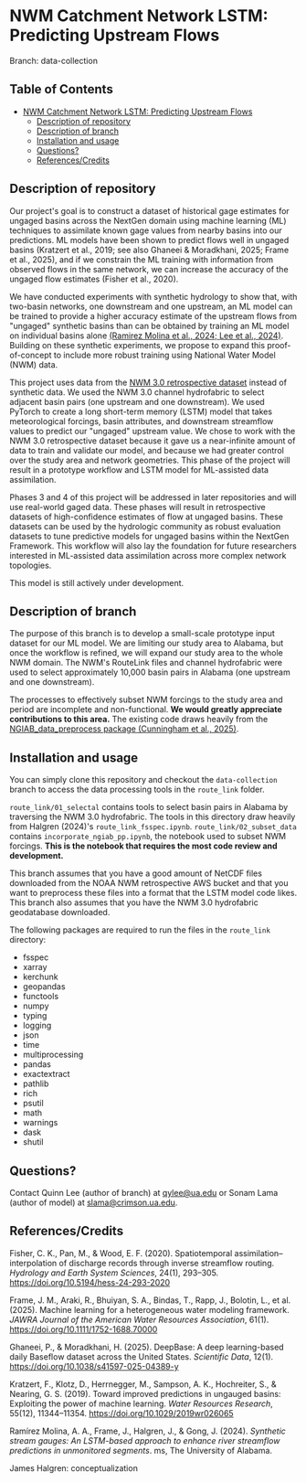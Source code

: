 # NWM Catchment Network LSTM: Predicting Upstream Flows
Branch: data-collection

## Table of Contents
- [NWM Catchment Network LSTM: Predicting Upstream Flows](#nwm-catchment-network-lstm-predicting-upstream-flows)
  - [Description of repository](#description-of-repository)
  - [Description of branch](#description-of-branch)
  - [Installation and usage](#installation-and-usage)
  - [Questions?](#questions)
  - [References/Credits](#referencescredits)

## Description of repository

Our project's goal is to construct a dataset of historical gage estimates for ungaged basins across the NextGen domain using machine learning (ML) techniques to assimilate known gage values from nearby basins into our predictions. ML models have been shown to predict flows well in ungaged basins (Kratzert et al., 2019; see also Ghaneei & Moradkhani, 2025; Frame et al., 2025), and if we constrain the ML training with information from observed flows in the same network, we can increase the accuracy of the ungaged flow estimates (Fisher et al., 2020). 

We have conducted experiments with synthetic hydrology to show that, with two-basin networks, one downstream and one upstream, an ML model can be trained to provide a higher accuracy estimate of the upstream flows from "ungaged" synthetic basins than can be obtained by training an ML model on individual basins alone [(Ramirez Molina et al., 2024; ](https://github.com/aarm1978/Synthetic_Stream_Gauges) [Lee et al., 2024)](https://github.com/quinnylee/synthetic_stream_gages). Building on these synthetic experiments, we propose to expand this proof-of-concept to include more robust training using National Water Model (NWM) data.

This project uses data from the [NWM 3.0 retrospective dataset](https://github.com/NOAA-Big-Data-Program/bdp-data-docs/blob/main/nwm/README.md) instead of synthetic data. We used the NWM 3.0 channel hydrofabric to select adjacent basin pairs (one upstream and one downstream). We used PyTorch to create a long short-term memory (LSTM) model that takes meteorological forcings, basin attributes, and downstream streamflow values to predict our "ungaged" upstream value. We chose to work with the NWM 3.0 retrospective dataset because it gave us a near-infinite amount of data to train and validate our model, and because we had greater control over the study area and network geometries. This phase of the project will result in a prototype workflow and LSTM model for ML-assisted data assimilation. 

Phases 3 and 4 of this project will be addressed in later repositories and will use real-world gaged data. These phases will result in retrospective datasets of high-confidence estimates of flow at ungaged basins. These datasets can be used by the hydrologic community as robust evaluation datasets to tune predictive models for ungaged basins within the NextGen Framework. This workflow will also lay the foundation for future researchers interested in ML-assisted data assimilation across more complex network topologies.

This model is still actively under development.

## Description of branch
The purpose of this branch is to develop a small-scale prototype input dataset for our ML model. We are limiting our study area to Alabama, but once the workflow is refined, we will expand our study area to the whole NWM domain. The NWM's RouteLink files and channel hydrofabric were used to select approximately 10,000 basin pairs in Alabama (one upstream and one downstream). 

The processes to effectively subset NWM forcings to the study area and period are incomplete and non-functional. **We would greatly appreciate contributions to this area.** The existing code draws heavily from the [NGIAB_data_preprocess package (Cunningham et al., 2025)](https://github.com/CIROH-UA/NGIAB_data_preprocess).

## Installation and usage

You can simply clone this repository and checkout the `data-collection` branch to access the data processing tools in the `route_link` folder.

`route_link/01_selectal` contains tools to select basin pairs in Alabama by traversing the NWM 3.0 hydrofabric. The tools in this directory draw heavily from Halgren (2024)'s `route_link_fsspec.ipynb`. `route_link/02_subset_data` contains `incorporate_ngiab_pp.ipynb`, the notebook used to subset NWM forcings. **This is the notebook that requires the most code review and development.**

This branch assumes that you have a good amount of NetCDF files downloaded from the NOAA NWM retrospective AWS bucket and that you want to preprocess these files into a format that the LSTM model code likes. This branch also assumes that you have the NWM 3.0 hydrofabric geodatabase downloaded.

The following packages are required to run the files in the `route_link` directory:
- fsspec
- xarray
- kerchunk
- geopandas
- functools
- numpy
- typing
- logging
- json
- time
- multiprocessing
- pandas
- exactextract
- pathlib
- rich
- psutil
- math
- warnings
- dask
- shutil

## Questions?

Contact Quinn Lee (author of branch) at qylee@ua.edu or Sonam Lama (author of model) at slama@crimson.ua.edu.

## References/Credits

Fisher, C. K., Pan, M., & Wood, E. F. (2020). Spatiotemporal assimilation–interpolation of discharge records through inverse streamflow routing. *Hydrology and Earth System Sciences*, 24(1), 293–305. https://doi.org/10.5194/hess-24-293-2020

Frame, J. M., Araki, R., Bhuiyan, S. A., Bindas, T., Rapp, J., Bolotin, L., et al. (2025). Machine learning for a heterogeneous water modeling framework. *JAWRA Journal of the American Water Resources Association*, 61(1). https://doi.org/10.1111/1752-1688.70000

Ghaneei, P., & Moradkhani, H. (2025). DeepBase: A deep learning-based daily Baseflow dataset across the United States. *Scientific Data*, 12(1). https://doi.org/10.1038/s41597-025-04389-y

Kratzert, F., Klotz, D., Herrnegger, M., Sampson, A. K., Hochreiter, S., & Nearing, G. S. (2019). Toward improved predictions in ungauged basins: Exploiting the power of machine learning. *Water Resources Research*, 55(12), 11344–11354. https://doi.org/10.1029/2019wr026065

Ramírez Molina, A. A., Frame, J., Halgren, J., & Gong, J. (2024). *Synthetic stream gauges: An LSTM-based approach to enhance river streamflow predictions in unmonitored segments*. ms, The University of Alabama.

James Halgren: conceptualization
